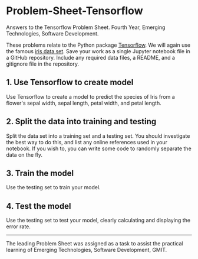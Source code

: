 # Problem-Sheet-Tensorflow
Answers to the Tensorflow Problem Sheet. Fourth Year, Emerging Technologies, Software Development.

These problems relate to the Python package [Tensorflow](https://www.tensorflow.org/).
We will again use the famous [iris data set](https://en.wikipedia.org/wiki/Iris_flower_data_set).
Save your work as a single Jupyter notebook file in a GitHub repository.
Include any required data files, a README, and a gitignore file in the repository.


## 1. Use Tensorflow to create model
Use Tensorflow to create a model to predict the species of Iris from a flower's sepal width, sepal length, petal width, and petal length.


## 2. Split the data into training and testing
Split the data set into a training set and a testing set.
You should investigate the best way to do this, and list any online references used in your notebook.
If you wish to, you can write some code to randomly separate the data on the fly.


## 3. Train the model
Use the testing set to train your model.


## 4. Test the model
Use the testing set to test your model, clearly calculating and displaying the error rate.

---
The leading Problem Sheet was assigned as a task to assist the practical learning of  Emerging Technologies, Software Development, GMIT.